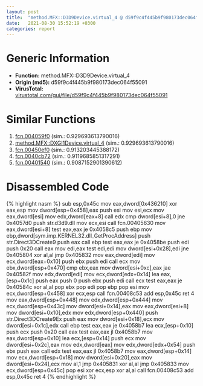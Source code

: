 ```yaml
---
layout: post
title:  "method.MFX꞉꞉D3D9Device.virtual_4 @ d59f9c4f445b9f980173dec064f55091"
date:   2021-08-30 15:52:19 +0300
categories: report
---
```


# Generic Information
- **Function:** method.MFX꞉꞉D3D9Device.virtual\_4
- **Origin (md5):** d59f9c4f445b9f980173dec064f55091
- **VirusTotal:** [virustotal.com/gui/file/d59f9c4f445b9f980173dec064f55091][virustotal_ref]



# Similar Functions

1. [fcn.004059f0][similar_1_ref] (sim.: 0.929693613790016)
2. [method.MFX꞉꞉DXGI1Device.virtual\_4][similar_2_ref] (sim.: 0.929693613790016)
3. [fcn.00450ef0][similar_3_ref] (sim.: 0.913203445388172)
4. [fcn.0040cb72][similar_4_ref] (sim.: 0.9119685851317291)
5. [fcn.00401540][similar_5_ref] (sim.: 0.9087152901390612)


# Disassembled Code

{% highlight nasm %}
sub esp,0x45c
mov eax,dword[0x436210]
xor eax,esp
mov dword[esp+0x458],eax
push esi
mov esi,ecx
mov eax,dword[esi]
mov edx,dword[eax+8]
call edx
cmp dword[esi+8],0
jne 0x4057d0
push str.d3d9.dll
mov ecx,esi
call fcn.00405630
mov eax,dword[esi+8]
test eax,eax
je 0x4058c5
push ebp
mov ebp,dword[sym.imp.KERNEL32.dll_GetProcAddress]
push str.Direct3DCreate9
push eax
call ebp
test eax,eax
je 0x4058be
push edi
push 0x20
call eax
mov edi,eax
test edi,edi
mov dword[esi+0x28],edi
jne 0x405804
xor al,al
jmp 0x405832
mov eax,dword[edi]
mov ecx,dword[eax+0x10]
push ebx
push edi
call ecx
mov ebx,dword[esp+0x470]
cmp ebx,eax
mov dword[esi+0xc],eax
jae 0x40582f
mov edx,dword[edi]
mov ecx,dword[edx+0x14]
lea eax,[esp+0x1c]
push eax
push 0
push ebx
push edi
call ecx
test eax,eax
je 0x40584c
xor al,al
pop ebx
pop edi
pop ebp
pop esi
mov ecx,dword[esp+0x458]
xor ecx,esp
call fcn.00408c53
add esp,0x45c
ret 4
mov eax,dword[esp+0x448]
mov edx,dword[esp+0x444]
mov ecx,dword[esp+0x43c]
mov dword[esi+0x14],eax
mov eax,dword[esi+8]
mov dword[esi+0x10],edx
mov edx,dword[esp+0x440]
push str.Direct3DCreate9Ex
push eax
mov dword[esi+0x18],ecx
mov dword[esi+0x1c],edx
call ebp
test eax,eax
je 0x4058b7
lea ecx,[esp+0x10]
push ecx
push 0x20
call eax
test eax,eax
jl 0x4058b7
mov eax,dword[esp+0x10]
lea ecx,[esp+0x14]
push ecx
mov dword[esi+0x2c],eax
mov edx,dword[eax]
mov edx,dword[edx+0x54]
push ebx
push eax
call edx
test eax,eax
jl 0x4058b7
mov eax,dword[esp+0x14]
mov ecx,dword[esp+0x18]
mov dword[esi+0x20],eax
mov dword[esi+0x24],ecx
mov al,1
jmp 0x405831
xor al,al
jmp 0x405833
mov ecx,dword[esp+0x45c]
pop esi
xor ecx,esp
xor al,al
call fcn.00408c53
add esp,0x45c
ret 4
{% endhighlight %}


[similar_1_ref]: /report/fcn.004059f0@d59f9c4f445b9f980173dec064f55091
[similar_2_ref]: /report/method.MFX꞉꞉DXGI1Device.virtual_4@d59f9c4f445b9f980173dec064f55091
[similar_3_ref]: /report/fcn.00450ef0@4fe6510221c33bf023f6abed461fc13f
[similar_4_ref]: /report/fcn.0040cb72@5f763449465a14d1cdb5ea67e2f984d0
[similar_5_ref]: /report/fcn.00401540@d4e56c7d970c209a3a2b3c4b4cc5e586
[virustotal_ref]: https://www.virustotal.com/gui/file/d59f9c4f445b9f980173dec064f55091